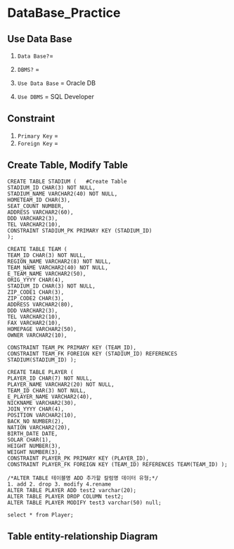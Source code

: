 # DataBase_Practice

## Use Data Base
1. `Data Base?`= 
2. `DBMS?` = 

3. `Use Data Base` = Oracle DB
4. `Use DBMS` = SQL Developer

## Constraint  
1. `Primary Key` = 
2. `Foreign Key` =

## Create Table, Modify Table
```
CREATE TABLE STADIUM (   #Create Table
STADIUM_ID CHAR(3) NOT NULL,
STADIUM_NAME VARCHAR2(40) NOT NULL,
HOMETEAM_ID CHAR(3),
SEAT_COUNT NUMBER,
ADDRESS VARCHAR2(60),
DDD VARCHAR2(3),
TEL VARCHAR2(10),
CONSTRAINT STADIUM_PK PRIMARY KEY (STADIUM_ID)
);

CREATE TABLE TEAM ( 
TEAM_ID CHAR(3) NOT NULL, 
REGION_NAME VARCHAR2(8) NOT NULL, 
TEAM_NAME VARCHAR2(40) NOT NULL, 
E_TEAM_NAME VARCHAR2(50), 
ORIG_YYYY CHAR(4), 
STADIUM_ID CHAR(3) NOT NULL, 
ZIP_CODE1 CHAR(3), 
ZIP_CODE2 CHAR(3), 
ADDRESS VARCHAR2(80), 
DDD VARCHAR2(3), 
TEL VARCHAR2(10), 
FAX VARCHAR2(10), 
HOMEPAGE VARCHAR2(50), 
OWNER VARCHAR2(10), 

CONSTRAINT TEAM_PK PRIMARY KEY (TEAM_ID), 
CONSTRAINT TEAM_FK FOREIGN KEY (STADIUM_ID) REFERENCES STADIUM(STADIUM_ID) ); 

CREATE TABLE PLAYER ( 
PLAYER_ID CHAR(7) NOT NULL, 
PLAYER_NAME VARCHAR2(20) NOT NULL, 
TEAM_ID CHAR(3) NOT NULL, 
E_PLAYER_NAME VARCHAR2(40), 
NICKNAME VARCHAR2(30), 
JOIN_YYYY CHAR(4), 
POSITION VARCHAR2(10), 
BACK_NO NUMBER(2), 
NATION VARCHAR2(20), 
BIRTH_DATE DATE, 
SOLAR CHAR(1), 
HEIGHT NUMBER(3), 
WEIGHT NUMBER(3), 
CONSTRAINT PLAYER_PK PRIMARY KEY (PLAYER_ID), 
CONSTRAINT PLAYER_FK FOREIGN KEY (TEAM_ID) REFERENCES TEAM(TEAM_ID) ); 

/*ALTER TABLE 테이블명 ADD 추가할 칼럼명 데이터 유형;*/
1. add 2. drop 3. modify 4.rename
ALTER TABLE PLAYER ADD test2 varchar(20);
ALTER TABLE PLAYER DROP COLUMN test2;
ALTER TABLE PLAYER MODIFY test3 varchar(50) null;

select * from Player; 
```

## Table entity-relationship Diagram
